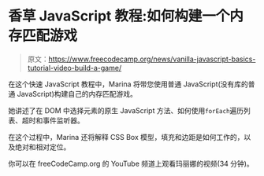 # 香草 JavaScript 教程:如何构建一个内存匹配游戏

> 原文：<https://www.freecodecamp.org/news/vanilla-javascript-basics-tutorial-video-build-a-game/>

在这个快速 JavaScript 教程中，Marina 将带您使用普通 JavaScript(没有库的普通 JavaScript)构建自己的内存匹配游戏。

她讲述了在 DOM 中选择元素的原生 JavaScript 方法、如何使用`forEach`遍历列表、超时和事件监听器。

在这个过程中，Marina 还将解释 CSS Box 模型，填充和边距是如何工作的，以及绝对和相对定位。

你可以在 freeCodeCamp.org 的 YouTube 频道上观看玛丽娜的视频(34 分钟)。‌